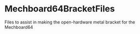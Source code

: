 # Mechboard64BracketFiles
Files to assist in making the open-hardware metal bracket for the Mechboard64
